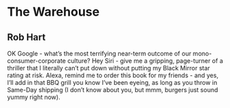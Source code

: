 # The Warehouse
## Rob Hart
OK Google - what’s the most terrifying near-term outcome of our mono-consumer-corporate culture? Hey Siri - give me a gripping, page-turner of a thriller that I literally can’t put down without putting my Black Mirror star rating at risk. Alexa, remind me to order this book for my friends - and yes, I’ll add in that BBQ grill you know I’ve been eyeing, as long as you throw in Same-Day shipping (I don’t know about you, but mmm, burgers just sound yummy right now).
